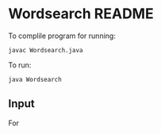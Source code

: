 Wordsearch README
================

To complile program for running:

`````
javac Wordsearch.java
`````

To run:

`````
java Wordsearch
``````


Input
-----

For
